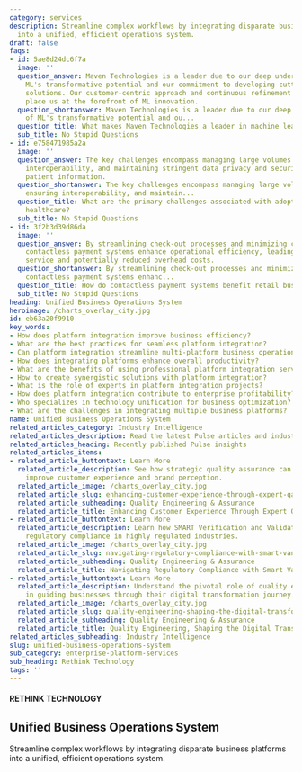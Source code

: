```yaml
---
category: services
description: Streamline complex workflows by integrating disparate business platforms
  into a unified, efficient operations system.
draft: false
faqs:
- id: 5ae8d24dc6f7a
  image: ''
  question_answer: Maven Technologies is a leader due to our deep understanding of
    ML's transformative potential and our commitment to developing cutting-edge, customized
    solutions. Our customer-centric approach and continuous refinement of algorithms
    place us at the forefront of ML innovation.
  question_shortanswer: Maven Technologies is a leader due to our deep understanding
    of ML's transformative potential and ou...
  question_title: What makes Maven Technologies a leader in machine learning innovation?
  sub_title: No Stupid Questions
- id: e758471985a2a
  image: ''
  question_answer: The key challenges encompass managing large volumes of data, ensuring
    interoperability, and maintaining stringent data privacy and security to protect
    patient information.
  question_shortanswer: The key challenges encompass managing large volumes of data,
    ensuring interoperability, and maintain...
  question_title: What are the primary challenges associated with adopting data-driven
    healthcare?
  sub_title: No Stupid Questions
- id: 3f2b3d39d86da
  image: ''
  question_answer: By streamlining check-out processes and minimizing cash handling,
    contactless payment systems enhance operational efficiency, leading to faster
    service and potentially reduced overhead costs.
  question_shortanswer: By streamlining check-out processes and minimizing cash handling,
    contactless payment systems enhanc...
  question_title: How do contactless payment systems benefit retail business operations?
  sub_title: No Stupid Questions
heading: Unified Business Operations System
heroimage: /charts_overlay_city.jpg
id: eb63a20f9910
key_words:
- How does platform integration improve business efficiency?
- What are the best practices for seamless platform integration?
- Can platform integration streamline multi-platform business operations?
- How does integrating platforms enhance overall productivity?
- What are the benefits of using professional platform integration services?
- How to create synergistic solutions with platform integration?
- What is the role of experts in platform integration projects?
- How does platform integration contribute to enterprise profitability?
- Who specializes in technology unification for business optimization?
- What are the challenges in integrating multiple business platforms?
name: Unified Business Operations System
related_articles_category: Industry Intelligence
related_articles_description: Read the latest Pulse articles and industry insights.
related_articles_heading: Recently published Pulse insights
related_articles_items:
- related_article_buttontext: Learn More
  related_article_description: See how strategic quality assurance can significantly
    improve customer experience and brand perception.
  related_article_image: /charts_overlay_city.jpg
  related_article_slug: enhancing-customer-experience-through-expert-qa
  related_article_subheading: Quality Engineering & Assurance
  related_article_title: Enhancing Customer Experience Through Expert QA
- related_article_buttontext: Learn More
  related_article_description: Learn how SMART Verification and Validation streamline
    regulatory compliance in highly regulated industries.
  related_article_image: /charts_overlay_city.jpg
  related_article_slug: navigating-regulatory-compliance-with-smart-vandv
  related_article_subheading: Quality Engineering & Assurance
  related_article_title: Navigating Regulatory Compliance with Smart VandV
- related_article_buttontext: Learn More
  related_article_description: Understand the pivotal role of quality engineering
    in guiding businesses through their digital transformation journey.
  related_article_image: /charts_overlay_city.jpg
  related_article_slug: quality-engineering-shaping-the-digital-transformation
  related_article_subheading: Quality Engineering & Assurance
  related_article_title: Quality Engineering, Shaping the Digital Transformation
related_articles_subheading: Industry Intelligence
slug: unified-business-operations-system
sub_category: enterprise-platform-services
sub_heading: Rethink Technology
tags: ''
---
```


#### RETHINK TECHNOLOGY
## Unified Business Operations System
Streamline complex workflows by integrating disparate business platforms into a unified, efficient operations system.